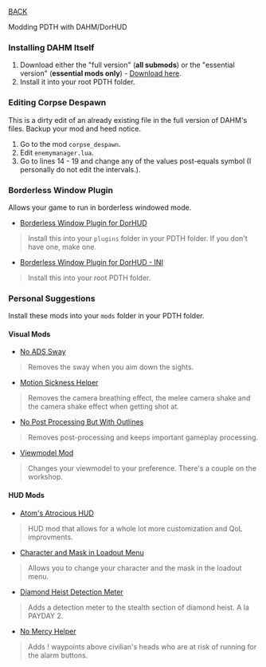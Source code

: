 
[BACK](..)

Modding PDTH with DAHM/DorHUD

### Installing DAHM Itself
1. Download either the "full version" (**all submods**) or the "essential version" (**essential mods only**) - [Download here](https://steamcommunity.com/groups/dahm4pd/discussions/3/3810655600549061009/#:~:text=redist.x86.exe-,latest%20version,-Download%201.16).
2. Install it into your root PDTH folder.

### Editing Corpse Despawn
This is a dirty edit of an already existing file in the full version of DAHM's files. Backup your mod and heed notice.
1. Go to the mod `corpse_despawn`.
2. Edit `enemymanager.lua`.
3. Go to lines 14 - 19 and change any of the values post-equals symbol (I personally do not edit the intervals.).

### Borderless Window Plugin
Allows your game to run in borderless windowed mode.

- [Borderless Window Plugin for DorHUD](https://steamcommunity.com/app/24240/discussions/0/3765606580163061345/#c3765607014586473776)
> Install this into your `plugins` folder in your PDTH folder. If you don't have one, make one.
- [Borderless Window Plugin for DorHUD - INI](./dl/pdthhook.ini)
> Install this into your root PDTH folder.

### Personal Suggestions
Install these mods into your `mods` folder in your PDTH folder.

#### Visual Mods
- [No ADS Sway](https://modworkshop.net/mod/38786)
> Removes the sway when you aim down the sights.
- [Motion Sickness Helper](https://modworkshop.net/mod/40746)
> Removes the camera breathing effect, the melee camera shake and the camera shake effect when getting shot at.
- [No Post Processing But With Outlines](https://modworkshop.net/mod/46356)
> Removes post-processing and keeps important gameplay processing.
- [Viewmodel Mod](https://modworkshop.net/game/pdth/mods?query=viewmodel)
> Changes your viewmodel to your preference. There's a couple on the workshop.

#### HUD Mods
- [Atom's Atrocious HUD](https://modworkshop.net/mod/50173)
> HUD mod that allows for a whole lot more customization and QoL improvments.
- [Character and Mask in Loadout Menu](https://modworkshop.net/mod/36360)
> Allows you to change your character and the mask in the loadout menu.
- [Diamond Heist Detection Meter](https://modworkshop.net/mod/34123)
> Adds a detection meter to the stealth section of diamond heist. A la PAYDAY 2.
- [No Mercy Helper](https://modworkshop.net/mod/34152)
> Adds ! waypoints above civilian's heads who are at risk of running for the alarm buttons.